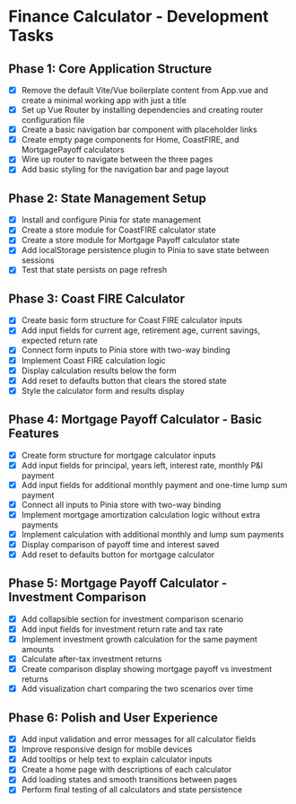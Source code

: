 # Finance Calculator - Development Tasks

## Phase 1: Core Application Structure
- [x] Remove the default Vite/Vue boilerplate content from App.vue and create a minimal working app with just a title
- [x] Set up Vue Router by installing dependencies and creating router configuration file
- [x] Create a basic navigation bar component with placeholder links
- [x] Create empty page components for Home, CoastFIRE, and MortgagePayoff calculators
- [x] Wire up router to navigate between the three pages
- [x] Add basic styling for the navigation bar and page layout

## Phase 2: State Management Setup
- [x] Install and configure Pinia for state management
- [x] Create a store module for CoastFIRE calculator state
- [x] Create a store module for Mortgage Payoff calculator state
- [x] Add localStorage persistence plugin to Pinia to save state between sessions
- [x] Test that state persists on page refresh

## Phase 3: Coast FIRE Calculator
- [x] Create basic form structure for Coast FIRE calculator inputs
- [x] Add input fields for current age, retirement age, current savings, expected return rate
- [x] Connect form inputs to Pinia store with two-way binding
- [x] Implement Coast FIRE calculation logic
- [x] Display calculation results below the form
- [x] Add reset to defaults button that clears the stored state
- [x] Style the calculator form and results display

## Phase 4: Mortgage Payoff Calculator - Basic Features
- [x] Create form structure for mortgage calculator inputs
- [x] Add input fields for principal, years left, interest rate, monthly P&I payment
- [x] Add input fields for additional monthly payment and one-time lump sum payment
- [x] Connect all inputs to Pinia store with two-way binding
- [x] Implement mortgage amortization calculation logic without extra payments
- [x] Implement calculation with additional monthly and lump sum payments
- [x] Display comparison of payoff time and interest saved
- [x] Add reset to defaults button for mortgage calculator

## Phase 5: Mortgage Payoff Calculator - Investment Comparison
- [x] Add collapsible section for investment comparison scenario
- [x] Add input fields for investment return rate and tax rate
- [x] Implement investment growth calculation for the same payment amounts
- [x] Calculate after-tax investment returns
- [x] Create comparison display showing mortgage payoff vs investment returns
- [x] Add visualization chart comparing the two scenarios over time

## Phase 6: Polish and User Experience
- [x] Add input validation and error messages for all calculator fields
- [x] Improve responsive design for mobile devices
- [x] Add tooltips or help text to explain calculator inputs
- [x] Create a home page with descriptions of each calculator
- [x] Add loading states and smooth transitions between pages
- [x] Perform final testing of all calculators and state persistence